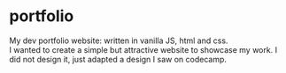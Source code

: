 # portfolio
My dev portfolio website: written in vanilla JS, html and css. <br>
I wanted to create a simple but attractive website to showcase my work. I did not design it, just adapted a design I saw on codecamp.
